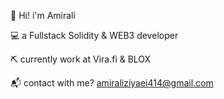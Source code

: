 🙌 Hi! i'm Amirali
 
💻 a Fullstack Solidity & WEB3 developer

⛏️ currently work at Vira.fi & BLOX 

📬 contact with me? amiraliziyaei414@gmail.com
